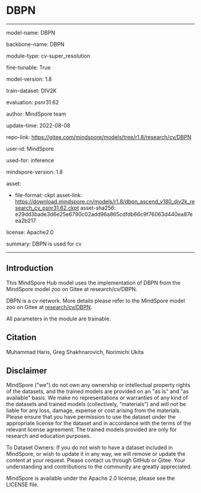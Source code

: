 # DBPN

---

model-name: DBPN

backbone-name: DBPN

module-type: cv-super_resolution

fine-tunable: True

model-version: 1.8

train-dataset: DIV2K

evaluation: psnr31.62

author: MindSpore team

update-time: 2022-08-08

repo-link: <https://gitee.com/mindspore/models/tree/r1.8/research/cv/DBPN>

user-id: MindSpore

used-for: inference

mindspore-version: 1.8

asset:

-
    file-format: ckpt
    asset-link: <https://download.mindspore.cn/models/r1.8/dbpn_ascend_v180_div2k_research_cv_psnr31.62.ckpt>
    asset-sha256: e29dd3bade3d6e25e6790c02add96a865cdfdb66c9f76063d440ea87eea2b217

license: Apache2.0

summary: DBPN is used for cv

---

## Introduction

This MindSpore Hub model uses the implementation of DBPN from the MindSpore model zoo on Gitee at research/cv/DBPN.

DBPN is a cv network. More details please refer to the MindSpore model zoo on Gitee at [research/cv/DBPN](https://gitee.com/mindspore/models/blob/r1.8/research/cv/DBPN/README.md).

All parameters in the module are trainable.

## Citation

Muhammad Haris, Greg Shakhnarovich, Norimichi Ukita

## Disclaimer

MindSpore ("we") do not own any ownership or intellectual property rights of the datasets, and the trained models are provided on an "as is" and "as available" basis. We make no representations or warranties of any kind of the datasets and trained models (collectively, “materials”) and will not be liable for any loss, damage, expense or cost arising from the materials. Please ensure that you have permission to use the dataset under the appropriate license for the dataset and in accordance with the terms of the relevant license agreement. The trained models provided are only for research and education purposes.

To Dataset Owners: If you do not wish to have a dataset included in MindSpore, or wish to update it in any way, we will remove or update the content at your request. Please contact us through GitHub or Gitee. Your understanding and contributions to the community are greatly appreciated.

MindSpore is available under the Apache 2.0 license, please see the LICENSE file.
